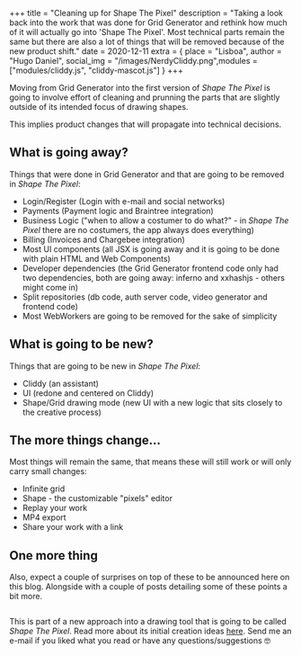 +++
title = "Cleaning up for Shape The Pixel"
description = "Taking a look back into the work that was done for Grid Generator and rethink how much of it will actually go into 'Shape The Pixel'. Most technical parts remain the same but there are also a lot of things that will be removed because of the new product shift."
date = 2020-12-11
extra = { place = "Lisboa", author = "Hugo Daniel", social_img = "/images/NerdyCliddy.png",modules = ["modules/cliddy.js", "cliddy-mascot.js"] }
+++

Moving from Grid Generator into the first version of *Shape The Pixel* is going to involve effort of cleaning and prunning the parts that are slightly outside of its intended focus of drawing shapes.

This implies product changes that will propagate into technical decisions.

## What is going away?

Things that were done in Grid Generator and that are going to be removed in *Shape The Pixel*:

- Login/Register (Login with e-mail and social networks)
- Payments (Payment logic and Braintree integration)
- Business Logic ("when to allow a costumer to do what?" - in *Shape The Pixel* there are no costumers, the app always does everything)
- Billing (Invoices and Chargebee integration)
- Most UI components (all JSX is going away and it is going to be done with plain HTML and Web Components)
- Developer dependencies (the Grid Generator frontend code only had two dependencies, both are going away: inferno and xxhashjs - others might come in)
- Split repositories (db code, auth server code, video generator and frontend code)
- Most WebWorkers are going to be removed for the sake of simplicity

## What is going to be new?

Things that are going to be new in *Shape The Pixel*:
- Cliddy (an assistant)
- UI (redone and centered on Cliddy)
- Shape/Grid drawing mode (new UI with a new logic that sits closely to the creative process)

## The more things change...

Most things will remain the same, that means these will still work or will only carry small changes:

- Infinite grid
- Shape - the customizable "pixels" editor
- Replay your work
- MP4 export
- Share your work with a link

## One more thing

Also, expect a couple of surprises on top of these to be announced here on this blog. Alongside with a couple of posts detailing some of these points a bit more.


<div style="width: 100%; display: flex; justify-content: center;">
<cliddy-mascot face="8)" touched-face="8D"></cliddy-mascot>
</div>
 
This is part of a new approach into a drawing tool that is going to be called *Shape The Pixel*. Read more about its initial creation ideas [here](/posts/from-gridgenerator-to-shape-the-pixel/). Send me an e-mail if you liked what you read or have any questions/suggestions 🤓



